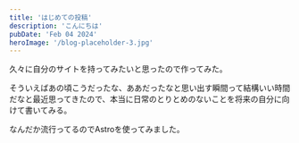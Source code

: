 ```yaml
---
title: 'はじめての投稿'
description: 'こんにちは'
pubDate: 'Feb 04 2024'
heroImage: '/blog-placeholder-3.jpg'
---
```


久々に自分のサイトを持ってみたいと思ったので作ってみた。

そういえばあの頃こうだったな、ああだったなと思い出す瞬間って結構いい時間だなと最近思ってきたので、本当に日常のとりとめのないことを将来の自分に向けて書いてみる。

なんだか流行ってるのでAstroを使ってみました。